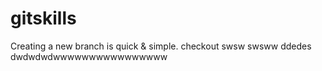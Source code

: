 # gitskills
Creating a new branch is quick & simple.
checkout
swsw
swsww
ddedes
dwdwdwdwwwwwwwwwwwwwwww
